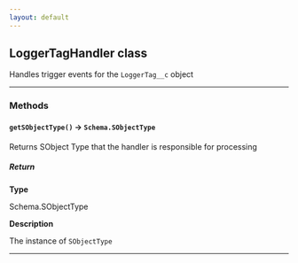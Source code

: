 ```yaml
---
layout: default
---
```


## LoggerTagHandler class

Handles trigger events for the `LoggerTag__c` object

---

### Methods

#### `getSObjectType()` → `Schema.SObjectType`

Returns SObject Type that the handler is responsible for processing

##### Return

**Type**

Schema.SObjectType

**Description**

The instance of `SObjectType`

---
